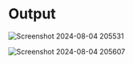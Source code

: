 # Output

![Screenshot 2024-08-04 205531](https://github.com/user-attachments/assets/a91fded3-9577-4686-853e-af6dbd8a6022)

![Screenshot 2024-08-04 205607](https://github.com/user-attachments/assets/cf1e4a51-72a6-4cb3-afe7-d7c1bf25b4a2)
